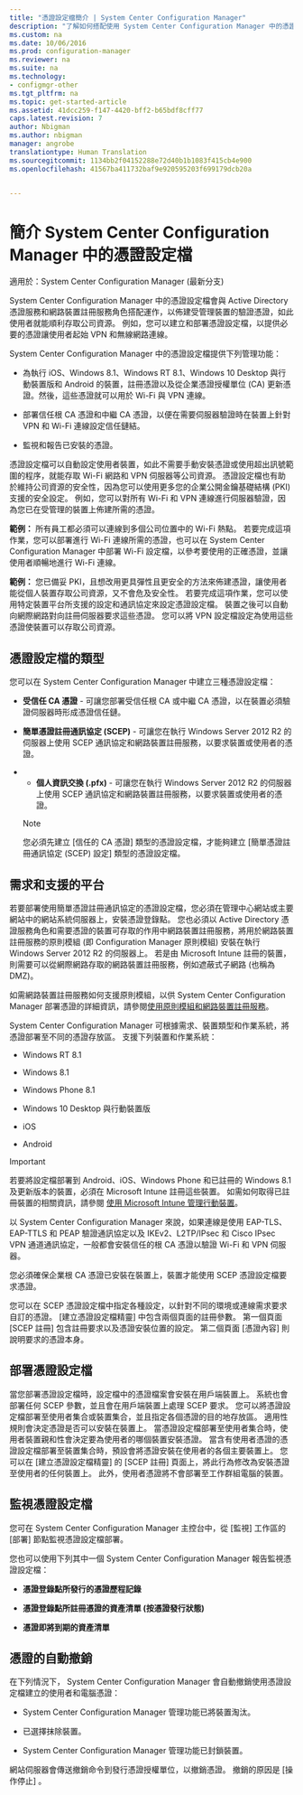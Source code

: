 ```yaml
---
title: "憑證設定檔簡介 | System Center Configuration Manager"
description: "了解如何搭配使用 System Center Configuration Manager 中的憑證設定檔與 Active Directory 憑證服務。"
ms.custom: na
ms.date: 10/06/2016
ms.prod: configuration-manager
ms.reviewer: na
ms.suite: na
ms.technology:
- configmgr-other
ms.tgt_pltfrm: na
ms.topic: get-started-article
ms.assetid: 41dcc259-f147-4420-bff2-b65bdf8cff77
caps.latest.revision: 7
author: Nbigman
ms.author: nbigman
manager: angrobe
translationtype: Human Translation
ms.sourcegitcommit: 1134bb2f04152288e72d40b1b1083f415cb4e900
ms.openlocfilehash: 41567ba411732baf9e920595203f699179dcb20a


---
```

# <a name="introduction-to-certificate-profiles-in-system-center-configuration-manager"></a>簡介 System Center Configuration Manager 中的憑證設定檔

適用於：System Center Configuration Manager (最新分支)


System Center Configuration Manager 中的憑證設定檔會與 Active Directory 憑證服務和網路裝置註冊服務角色搭配運作，以佈建受管理裝置的驗證憑證，如此使用者就能順利存取公司資源。 例如，您可以建立和部署憑證設定檔，以提供必要的憑證讓使用者起始 VPN 和無線網路連線。  

 System Center Configuration Manager 中的憑證設定檔提供下列管理功能：  

-   為執行 iOS、Windows 8.1、Windows RT 8.1、Windows 10 Desktop 與行動裝置版和 Android 的裝置，註冊憑證以及從企業憑證授權單位 (CA) 更新憑證。然後，這些憑證就可以用於 Wi-Fi 與 VPN 連線。  

-   部署信任根 CA 憑證和中繼 CA 憑證，以便在需要伺服器驗證時在裝置上針對 VPN 和 Wi-Fi 連線設定信任鏈結。  

-   監視和報告已安裝的憑證。  

 憑證設定檔可以自動設定使用者裝置，如此不需要手動安裝憑證或使用超出訊號範圍的程序，就能存取 Wi-Fi 網路和 VPN 伺服器等公司資源。 憑證設定檔也有助於維持公司資源的安全性，因為您可以使用更多您的企業公開金鑰基礎結構 (PKI) 支援的安全設定。 例如，您可以對所有 Wi-Fi 和 VPN 連線進行伺服器驗證，因為您已在受管理的裝置上佈建所需的憑證。  

 **範例：** 所有員工都必須可以連線到多個公司位置中的 Wi-Fi 熱點。 若要完成這項作業，您可以部署進行 Wi-Fi 連線所需的憑證，也可以在 System Center Configuration Manager 中部署 Wi-Fi 設定檔，以參考要使用的正確憑證，並讓使用者順暢地進行 Wi-Fi 連線。  

 **範例：** 您已備妥 PKI，且想改用更具彈性且更安全的方法來佈建憑證，讓使用者能從個人裝置存取公司資源，又不會危及安全性。 若要完成這項作業，您可以使用特定裝置平台所支援的設定和通訊協定來設定憑證設定檔。 裝置之後可以自動向網際網路對向註冊伺服器要求這些憑證。 您可以將 VPN 設定檔設定為使用這些憑證使裝置可以存取公司資源。  

## <a name="types-of-certificate-profile"></a>憑證設定檔的類型  
 您可以在 System Center Configuration Manager 中建立三種憑證設定檔：  

-   **受信任 CA 憑證** - 可讓您部署受信任根 CA 或中繼 CA 憑證，以在裝置必須驗證伺服器時形成憑證信任鏈。  

-   **簡單憑證註冊通訊協定 (SCEP)** - 可讓您在執行 Windows Server 2012 R2 的伺服器上使用 SCEP 通訊協定和網路裝置註冊服務，以要求裝置或使用者的憑證。
-   -   **個人資訊交換 (.pfx)** - 可讓您在執行 Windows Server 2012 R2 的伺服器上使用 SCEP 通訊協定和網路裝置註冊服務，以要求裝置或使用者的憑證。

    > [!NOTE]  
    >  您必須先建立 [信任的 CA 憑證]  類型的憑證設定檔，才能夠建立 [簡單憑證註冊通訊協定 (SCEP) 設定] 類型的憑證設定檔。  

## <a name="requirements-and-supported-platforms"></a>需求和支援的平台  
 若要部署使用簡單憑證註冊通訊協定的憑證設定檔，您必須在管理中心網站或主要網站中的網站系統伺服器上，安裝憑證登錄點。 您也必須以 Active Directory 憑證服務角色和需要憑證的裝置可存取的作用中網路裝置註冊服務，將用於網路裝置註冊服務的原則模組 (即 Configuration Manager 原則模組) 安裝在執行 Windows Server 2012 R2 的伺服器上。 若是由 Microsoft Intune 註冊的裝置，則需要可以從網際網路存取的網路裝置註冊服務，例如遮蔽式子網路 (也稱為 DMZ)。  

 如需網路裝置註冊服務如何支援原則模組，以供 System Center Configuration Manager 部署憑證的詳細資訊，請參閱[使用原則模組和網路裝置註冊服務](http://go.microsoft.com/fwlink/p/?LinkId=328657)。  

 System Center Configuration Manager 可根據需求、裝置類型和作業系統，將憑證部署至不同的憑證存放區。 支援下列裝置和作業系統：  

-   Windows RT 8.1  

-   Windows 8.1  

-   Windows Phone 8.1  

-   Windows 10 Desktop 與行動裝置版  

-   iOS  

-   Android  

> [!IMPORTANT]  
>  若要將設定檔部署到 Android、iOS、Windows Phone 和已註冊的 Windows 8.1 及更新版本的裝置，必須在 Microsoft Intune 註冊這些裝置。 如需如何取得已註冊裝置的相關資訊，請參閱 [使用 Microsoft Intune 管理行動裝置](https://technet.microsoft.com/en-us/library/dn646962.aspx)。  

 以 System Center Configuration Manager 來說，如果連線是使用 EAP-TLS、EAP-TTLS 和 PEAP 驗證通訊協定以及 IKEv2、L2TP/IPsec 和 Cisco IPsec VPN 通道通訊協定，一般都會安裝信任的根 CA 憑證以驗證 Wi-Fi 和 VPN 伺服器。  

 您必須確保企業根 CA 憑證已安裝在裝置上，裝置才能使用 SCEP 憑證設定檔要求憑證。  

 您可以在 SCEP 憑證設定檔中指定各種設定，以針對不同的環境或連線需求要求自訂的憑證。 [建立憑證設定檔精靈]  中包含兩個頁面的註冊參數。 第一個頁面 [SCEP 註冊] 包含註冊要求以及憑證安裝位置的設定。 第二個頁面 [憑證內容] 則說明要求的憑證本身。  

## <a name="deploying-certificate-profiles"></a>部署憑證設定檔  
 當您部署憑證設定檔時，設定檔中的憑證檔案會安裝在用戶端裝置上。 系統也會部署任何 SCEP 參數，並且會在用戶端裝置上處理 SCEP 要求。 您可以將憑證設定檔部署至使用者集合或裝置集合，並且指定各個憑證的目的地存放區。 適用性規則會決定憑證是否可以安裝在裝置上。 當憑證設定檔部署至使用者集合時，使用者裝置親和性會決定要為使用者的哪個裝置安裝憑證。 當含有使用者憑證的憑證設定檔部署至裝置集合時，預設會將憑證安裝在使用者的各個主要裝置上。 您可以在 [建立憑證設定檔精靈] 的 [SCEP 註冊] 頁面上，將此行為修改為安裝憑證至使用者的任何裝置上。 此外，使用者憑證將不會部署至工作群組電腦的裝置。  

## <a name="monitoring-certificate-profiles"></a>監視憑證設定檔  
 您可在 System Center Configuration Manager 主控台中，從 [監視] 工作區的 [部署] 節點監視憑證設定檔部署。  

 您也可以使用下列其中一個 System Center Configuration Manager 報告監視憑證設定檔：  

-   **憑證登錄點所發行的憑證歷程記錄**  

-   **憑證登錄點所註冊憑證的資產清單 (按憑證發行狀態)**  

-   **憑證即將到期的資產清單**  

## <a name="automatic-revocation-of-certificates"></a>憑證的自動撤銷  
 在下列情況下， System Center Configuration Manager 會自動撤銷使用憑證設定檔建立的使用者和電腦憑證：  

-   System Center Configuration Manager 管理功能已將裝置淘汰。  

-   已選擇抹除裝置。  

-   System Center Configuration Manager 管理功能已封鎖裝置。  

 網站伺服器會傳送撤銷命令到發行憑證授權單位，以撤銷憑證。 撤銷的原因是 [操作停止] 。  



<!--HONumber=Nov16_HO1-->


